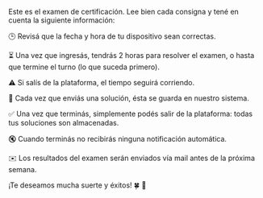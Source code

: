 Este es el examen de certificación. Lee bien cada consigna y tené en cuenta la siguiente información:

:clock3: Revisá que la fecha y hora de tu dispositivo sean correctas.

:hourglass_flowing_sand: Una vez que ingresás, tendrás 2 horas para resolver el examen, o hasta que termine el turno (lo que suceda primero).

:warning: Si salís de la plataforma, el tiempo seguirá corriendo.

:floppy_disk: Cada vez que enviás una solución, ésta se guarda en nuestro sistema.

:white_check_mark: Una vez que terminás, simplemente podés salir de la plataforma: todas tus soluciones son almacenadas.

:mute: Cuando terminás no recibirás ninguna notificación automática.

:envelope: Los resultados del examen serán enviados vía mail antes de la próxima semana.

¡Te deseamos mucha suerte y éxitos! :four_leaf_clover: :muscle: